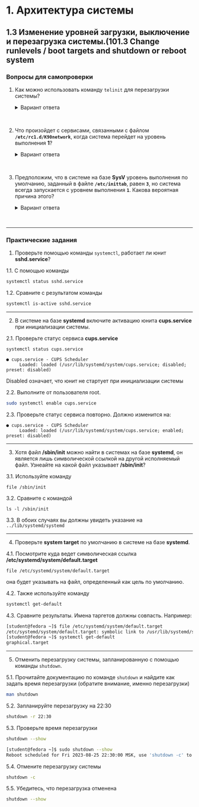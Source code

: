 # 1. Архитектура системы
## 1.3 Изменение уровней загрузки, выключение и перезагрузка системы.(101.3 Change runlevels / boot targets and shutdown or reboot system

### Вопросы для самопроверки

1. Как можно использовать команду `telinit` для перезагрузки системы? 

   <details>
   <summary>Вариант ответа</summary>
    Команда 
    ```sh
    telinit 6
    ```
    переводит систему на уровень выполнения 6, то есть перезагружает систему.
    </details>
<br>   


2. Что произойдет с сервисами, связанными с файлом **`/etc/rc1.d/K90network`**, когда система перейдет на уровень выполнения **1**? 

   <details>
   <summary>Вариант ответа</summary>
    Из-за буквы **`K`** в начале имени файла соответствующие службы будут остановлены.
    </details>
<br>     

3. Предположим, что в системе на базе **SysV** уровень выполнения по умолчанию, заданный в файле **`/etc/inittab`**, равен **`3`**, но система всегда запускается с уровнем выполнения **`1`**. Какова вероятная причина этого? 

   <details>
   <summary>Вариант ответа</summary>
    В списке параметров ядра могут присутствовать параметры **`1`** или **`S`**.
    </details>
<br>     

---

### Практические задания

1. Проверьте помощью команды `systemctl`, работает ли юнит **sshd.service**? 
   
1.1. С помощью команды 
```sh
systemctl status sshd.service 
```
1.2. Сравните с результатом команды
```sh
systemctl is-active sshd.service
```

---
2. В системе на базе **systemd** включите активацию юнита **cups.service** при инициализации системы.
   
2.1. Проверьте статуc сервиса **cups.service**
```
systemctl status cups.service
```

```
● cups.service - CUPS Scheduler
     Loaded: loaded (/usr/lib/systemd/system/cups.service; disabled; preset: disabled)
```
Disabled означает, что юнит не стартует при инициализации системы

2.2. Выполните от пользователя root.
```sh
sudo systemctl enable cups.service
```

2.3. Проверьте статуc сервиса повторно. Должно изменится на:
```
● cups.service - CUPS Scheduler
     Loaded: loaded (/usr/lib/systemd/system/cups.service; enabled; preset: disabled)
```

---
3. Хотя файл **/sbin/init** можно найти в системах на базе **systemd**, он является лишь символической ссылкой на другой исполняемый файл. Узнеайте на какой файл указывает **/sbin/init**? 
   
3.1. Используйте команду
```
file /sbin/init
```
3.2. Сравните с командой
```
ls -l /sbin/init
```
3.3. В обоих случаях вы должны увидеть указание на `../lib/systemd/systemd`

---
4. Проверьте **system target** по умолчанию в системе на базе **systemd**. 
   
4.1. Посмотрите куда ведет символическая ссылка **/etc/systemd/system/default.target** 
```
file /etc/systemd/system/default.target
```
она будет указывать на файл, определенный как цель по умолчанию. 

4.2. Также используйте команду 
```sh
systemctl get-default
```
4.3. Сравните результаты. Имена таргетов должны совпасть.
Например:
```bash
[student@fedora ~]$ file /etc/systemd/system/default.target
/etc/systemd/system/default.target: symbolic link to /usr/lib/systemd/system/graphical.target
[student@fedora ~]$ systemctl get-default
graphical.target
```

---
5. Отменить перезагрузку системы, запланированную с помощью команды `shutdown`. 

5.1. Прочитайте документацию по команде `shutdown`  и найдите как задать время перезагрузки (обратите внимание, именно перезагрузки)
```sh
man shutdown
```
5.2. Запланируйте перезагрузку на 22:30
```sh
shutdown -r 22:30
```

5.3. Проверьте время перезагрузки
```sh
shutdown --show
```
```sh
[student@fedora ~]$ sudo shutdown --show
Reboot scheduled for Fri 2023-08-25 22:30:00 MSK, use 'shutdown -c' to cancel.
```
5.4. Отмените перезагрузку системы
```sh
shutdown -c
```

5.5. Убедитесь, что перезагрузка отменена
```sh
shutdown --show
```

